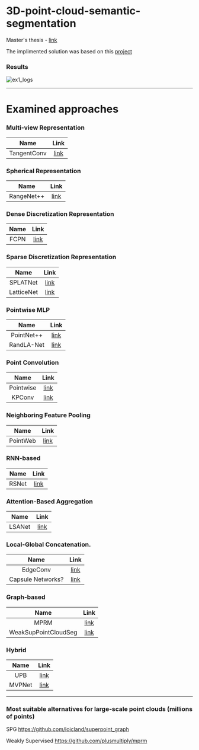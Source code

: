# 3D-point-cloud-semantic-segmentation

Master's thesis  - [link](https://lutpub.lut.fi/handle/10024/165027)

The implimented solution was based on this [project](https://github.com/QingyongHu/RandLA-Net#License-1-ov-file)

### Results
![ex1_logs](https://user-images.githubusercontent.com/52529117/214327482-783264ff-6365-49b6-af7c-252d297a214f.png)


--------------
# Examined approaches

### Multi-view Representation

| Name | Link |
|:---------:|:---------:|
| TangentConv | [link](https://github.com/tatarchm/tangent_conv) |



### Spherical Representation

| Name | Link |
|:---------:|:---------:|
| RangeNet++ | [link](https://github.com/PRBonn/rangenet_lib) |



### Dense Discretization Representation

| Name | Link |
|:---------:|:---------:|
| FCPN | [link](https://github.com/drethage/fully-convolutional-point-network) |




### Sparse Discretization Representation

| Name | Link |
|:---------:|:---------:|
| SPLATNet | [link](https://github.com/NVlabs/splatnet) |
| LatticeNet | [link](https://github.com/AIS-Bonn/lattice_net) |



### Pointwise MLP

| Name | Link |
|:---------:|:---------:|
| PointNet++  | [link](https://github.com/charlesq34/pointnet2) |
| RandLA-Net  | [link](https://github.com/QingyongHu/RandLA-Net) |




### Point Convolution

| Name | Link |
|:---------:|:---------:|
| Pointwise | [link](https://github.com/hkust-vgd/pointwise) |
| KPConv | [link](https://github.com/HuguesTHOMAS/KPConv) |


### Neighboring Feature Pooling
| Name | Link |
|:---------:|:---------:|
| PointWeb  | [link](https://github.com/hszhao/PointWeb) |


### RNN-based

| Name | Link |
|:---------:|:---------:|
| RSNet | [link](https://github.com/qianguih/RSNet) |


### Attention-Based Aggregation
| Name | Link |
|:---------:|:---------:|
| LSANet | [link](https://github.com/LinZhuoChen/LSANet) |


### Local-Global Concatenation.
| Name | Link |
|:---------:|:---------:|
| EdgeConv | [link](https://github.com/WangYueFt/dgcnn) |
| Capsule Networks? | [link](https://github.com/yongheng1991/3D-point-capsule-networks) |


### Graph-based 

| Name | Link |
|:---------:|:---------:|
| MPRM | [link](https://github.com/plusmultiply/mprm) |
| WeakSupPointCloudSeg | [link](https://github.com/alex-xun-xu/WeakSupPointCloudSeg) |


### Hybrid 

| Name | Link |
|:---------:|:---------:|
| UPB | [link](https://github.com/ken012git/joint_point_based) |
| MVPNet | [link](https://github.com/maxjaritz/mvpnet) |


-----------------------------------------------------

### Most suitable alternatives for large-scale point clouds (millions of points)
SPG https://github.com/loicland/superpoint_graph

Weakly Supervised https://github.com/plusmultiply/mprm


